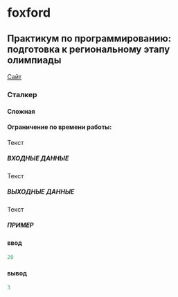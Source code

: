 # foxford
## Практикум по программированию: подготовка к региональному этапу олимпиады ##

<p>
    <a href="https://mos6.informatics.msk.ru/mod/statements/view3.php?id=33065&chapterid=14">Сайт</a>
</p>

### Сталкер ###
#### Сложная ####
#### Ограничение по времени работы:  ####

Текст

##### ВХОДНЫЕ ДАННЫЕ #####
Текст

##### ВЫХОДНЫЕ ДАННЫЕ #####
Текст

##### ПРИМЕР #####
#### ввод ####
```c++
20
```
#### вывод ####
```c++
3
```
